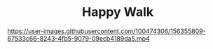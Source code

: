 <h1 align='center'>Happy Walk</h1>


https://user-images.githubusercontent.com/100474306/156355809-67533c66-8243-4fb5-9079-09ecb4189da5.mp4

